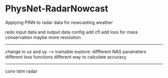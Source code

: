 # PhysNet-RadarNowcast
Applying PINN to radar data for nowcasting weather

redo input data and output data config
add cfl
add loss for mass conservation
maybe more resolution

_____________________________
change in ux and uy --> trainable
explore:
 diffferent NAS parameters
 different loss functions
 different way to calculate accuracy

________________________________ 
 conv lstm radar
